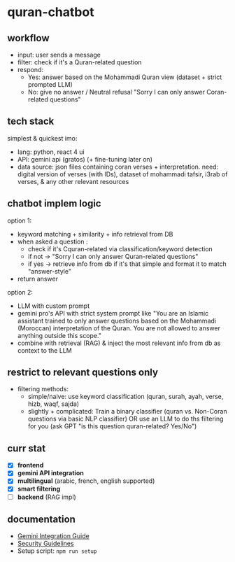# quran-chatbot

## workflow
- input: user sends a message
- filter: check if it's a Quran-related question
- respond:
    - Yes: answer based on the Mohammadi Quran view (dataset + strict prompted LLM)
    - No: give no answer / Neutral refusal "Sorry I can only answer Coran-related questions"

## tech stack
simplest & quickest imo:
- lang: python, react 4 ui
- API: gemini api (gratos) (+ fine-tuning later on)
- data source: json files containing coran verses + interpretation. need: digital version of verses (with IDs), dataset of mohammadi tafsir, i3rab of verses, & any other relevant resources

## chatbot implem logic
option 1:
- keyword matching + similarity + info retrieval from DB
- when asked a question : 
    - check if it's Cquran-related via classification/keyword detection
    - if not -> "Sorry I can only answer Quran-related questions"
    - if yes -> retrieve info from db if it's that simple and format it to match "answer-style"
- return answer

option 2:
- LLM with custom prompt
- gemini pro's API with strict system prompt like "You are an Islamic assistant trained to only answer questions based on the Mohammadi (Moroccan) interpretation of the Quran. You are not allowed to answer anything outside this scope."
- combine with retrieval (RAG) & inject the most relevant info from db as context to the LLM

## restrict to relevant questions only
- filtering methods:
    - simple/naive: use keyword classification (quran, surah, ayah, verse, hizb, waqf, sajda)
    - slightly + complicated: Train a binary classifier (quran vs. Non-Coran questions via basic NLP classifier) OR use an LLM to do ths filtering for you (ask GPT "is this question quran-related? Yes/No")

## curr stat

- [x] **frontend** 
- [x] **gemini API integration** 
- [x] **multilingual** (arabic, french, english supported)
- [x] **smart filtering**
- [ ] **backend** (RAG impl)

## documentation

- [Gemini Integration Guide](GEMINI_INTEGRATION.md)
- [Security Guidelines](SECURITY.md)
- Setup script: `npm run setup`
